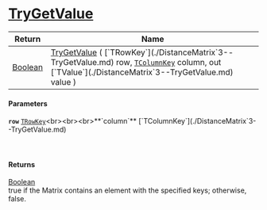# [TryGetValue](./DistanceMatrix`3--TryGetValue.md)



| Return | Name | 
| --- | --- | 
| [Boolean](https://docs.microsoft.com/en-us/dotnet/api/System.Boolean) | [TryGetValue](./DistanceMatrix`3--TryGetValue.md) ( [`TRowKey`](./DistanceMatrix`3--TryGetValue.md) row, [`TColumnKey`](./DistanceMatrix`3--TryGetValue.md) column, out [`TValue`](./DistanceMatrix`3--TryGetValue.md) value ) | 


#### Parameters
**`row`**  [`TRowKey`](./DistanceMatrix`3--TryGetValue.md)<br><br><br>**`column`**  [`TColumnKey`](./DistanceMatrix`3--TryGetValue.md)<br><br><br>
#### Returns
[Boolean](https://docs.microsoft.com/en-us/dotnet/api/System.Boolean)<br>
true if the Matrix contains an element with the specified keys; otherwise, false.